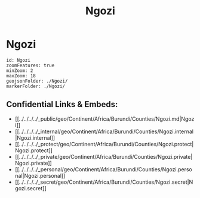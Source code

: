 ﻿---
location: [ -2.9 , 29.9 ] 
type: geo-Region
title: Ngozi

license: CC BY-SA 4.0
source: https://datahub.io/core/country-codes
isDeleted: false
isReadOnly: false
draft: false
confidential: public

tags:
- geo/Country/Region
aliases:
- Ngozi

Languages:
- de

cssclasses: geo-Region
publish: true
linkTitle: 
keywords: 
layout: 
publishDate: 
expiryDate: 
---

# Ngozi

```leaflet
id: Ngozi
zoomFeatures: true 
minZoom: 2 
maxZoom: 18
geojsonFolder: ./Ngozi/
markerFolder: ./Ngozi/
```


## Confidential Links & Embeds: 
- [[../../../../_public/geo/Continent/Africa/Burundi/Counties/Ngozi.md|Ngozi]] 
- [[../../../../_internal/geo/Continent/Africa/Burundi/Counties/Ngozi.internal|Ngozi.internal]] 
- [[../../../../_protect/geo/Continent/Africa/Burundi/Counties/Ngozi.protect|Ngozi.protect]] 
- [[../../../../_private/geo/Continent/Africa/Burundi/Counties/Ngozi.private|Ngozi.private]] 
- [[../../../../_personal/geo/Continent/Africa/Burundi/Counties/Ngozi.personal|Ngozi.personal]] 
- [[../../../../_secret/geo/Continent/Africa/Burundi/Counties/Ngozi.secret|Ngozi.secret]] 

